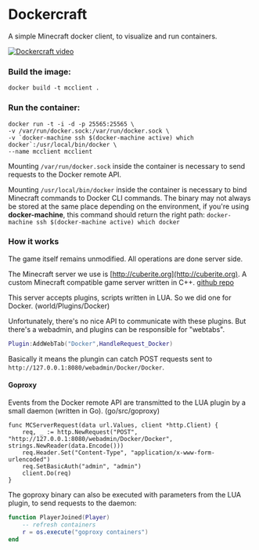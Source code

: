 # Dockercraft
A simple Minecraft docker client, to visualize and run containers.

[![Dockercraft video](http://img.youtube.com/vi/eZDlJgJf55o/0.jpg)](http://www.youtube.com/watch?v=eZDlJgJf55o)

### Build the image:

```
docker build -t mcclient .
```

### Run the container:

```
docker run -t -i -d -p 25565:25565 \
-v /var/run/docker.sock:/var/run/docker.sock \
-v `docker-machine ssh $(docker-machine active) which docker`:/usr/local/bin/docker \
--name mcclient mcclient
```

Mounting `/var/run/docker.sock` inside the container is necessary to send requests to the Docker remote API.

Mounting `/usr/local/bin/docker` inside the container is necessary to bind Minecraft commands to Docker CLI commands. The binary may not always be stored at the same place depending on the environment, if you're using **docker-machine**, this command should return the right path: `docker-machine ssh $(docker-machine active) which docker`


### How it works

The game itself remains unmodified. All operations are done server side. 

The Minecraft server we use is [http://cuberite.org](http://cuberite.org). A custom Minecraft compatible game server written in C++. [github repo](https://github.com/cuberite/cuberite)

This server accepts plugins, scripts written in LUA. So we did one for Docker. (world/Plugins/Docker)

Unfortunately, there's no nice API to communicate with these plugins. But there's a webadmin, and plugins can be responsible for "webtabs". 

```lua
Plugin:AddWebTab("Docker",HandleRequest_Docker)
```
Basically it means the plungin can catch POST requests sent to `http://127.0.0.1:8080/webadmin/Docker/Docker`. 

#### Goproxy

Events from the Docker remote API are transmitted to the LUA plugin by a small daemon (written in Go). (go/src/goproxy)

```golang
func MCServerRequest(data url.Values, client *http.Client) {
	req, _ := http.NewRequest("POST", "http://127.0.0.1:8080/webadmin/Docker/Docker", strings.NewReader(data.Encode()))
	req.Header.Set("Content-Type", "application/x-www-form-urlencoded")
	req.SetBasicAuth("admin", "admin")
	client.Do(req)
}
```

The goproxy binary can also be executed with parameters from the LUA plugin, to send requests to the daemon:

```lua
function PlayerJoined(Player)
	-- refresh containers
	r = os.execute("goproxy containers")
end
```



